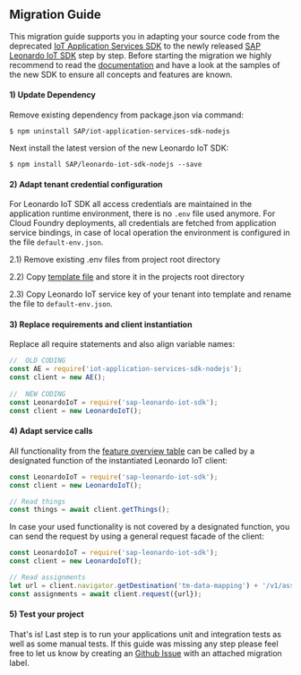 ## Migration Guide
This migration guide supports you in adapting your source code from the deprecated [IoT Application Services SDK](https://github.com/SAP/iot-application-services-sdk-nodejs) to the newly released [SAP Leonardo IoT SDK](https://github.com/SAP/leonardo-iot-sdk-nodejs) step by step.
Before starting the migration we highly recommend to read the [documentation](https://github.com/SAP/leonardo-iot-sdk-nodejs/blob/main/README.md) and have a look at the samples of the new SDK to ensure all concepts and features are known.

#### 1) Update Dependency
Remove existing dependency from package.json via command:
```
$ npm uninstall SAP/iot-application-services-sdk-nodejs
```

Next install the latest version of the new Leonardo IoT SDK:
```
$ npm install SAP/leonardo-iot-sdk-nodejs --save
```

#### 2) Adapt tenant credential configuration
For Leonardo IoT SDK all access credentials are maintained in the application runtime environment, there is no `.env` file used anymore. 
For Cloud Foundry deployments, all credentials are fetched from application service bindings, in case of local operation the environment is configured in the file `default-env.json`.

2.1) Remove existing .env files from project root directory

2.2) Copy [template file](https://github.com/SAP/leonardo-iot-sdk-nodejs/blob/main/default-env-template.json) and store it in the projects root directory 

2.3) Copy Leonardo IoT service key of your tenant into template and rename the file to `default-env.json`.


#### 3) Replace requirements and client instantiation
Replace all require statements and also align variable names:
```js
//  OLD CODING
const AE = require('iot-application-services-sdk-nodejs');
const client = new AE();
 
//  NEW CODING
const LeonardoIoT = require('sap-leonardo-iot-sdk');
const client = new LeonardoIoT();
```

#### 4) Adapt service calls
All functionality from the [feature overview table](https://github.com/SAP/leonardo-iot-sdk-nodejs/blob/main/README.md#feature-overview) can be called by a designated function of the instantiated Leonardo IoT client:  

```js
const LeonardoIoT = require('sap-leonardo-iot-sdk');
const client = new LeonardoIoT();

// Read things
const things = await client.getThings();
```

In case your used functionality is not covered by a designated function, you can send the request by using a general request facade of the client:
```js
const LeonardoIoT = require('sap-leonardo-iot-sdk');
const client = new LeonardoIoT();

// Read assignments
let url = client.navigator.getDestination('tm-data-mapping') + '/v1/assignments';
const assignments = await client.request({url});
```

#### 5) Test your project
That's is! Last step is to run your applications unit and integration tests as well as some manual tests. If this guide was missing any step please feel free to let us know by creating an [Github Issue](https://github.com/SAP/leonardo-iot-sdk-nodejs/issues) with an attached migration label.



